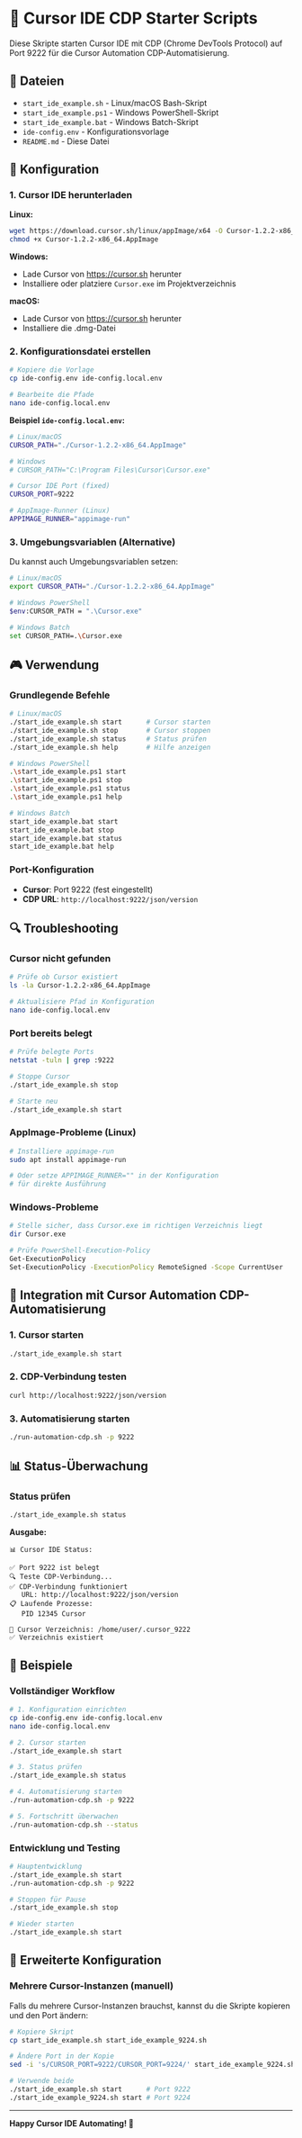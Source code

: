# 🚀 Cursor IDE CDP Starter Scripts

Diese Skripte starten Cursor IDE mit CDP (Chrome DevTools Protocol) auf Port 9222 für die Cursor Automation CDP-Automatisierung.

## 📁 Dateien

- `start_ide_example.sh` - Linux/macOS Bash-Skript
- `start_ide_example.ps1` - Windows PowerShell-Skript  
- `start_ide_example.bat` - Windows Batch-Skript
- `ide-config.env` - Konfigurationsvorlage
- `README.md` - Diese Datei

## 🔧 Konfiguration

### 1. Cursor IDE herunterladen

**Linux:**
```bash
wget https://download.cursor.sh/linux/appImage/x64 -O Cursor-1.2.2-x86_64.AppImage
chmod +x Cursor-1.2.2-x86_64.AppImage
```

**Windows:**
- Lade Cursor von https://cursor.sh herunter
- Installiere oder platziere `Cursor.exe` im Projektverzeichnis

**macOS:**
- Lade Cursor von https://cursor.sh herunter
- Installiere die .dmg-Datei

### 2. Konfigurationsdatei erstellen

```bash
# Kopiere die Vorlage
cp ide-config.env ide-config.local.env

# Bearbeite die Pfade
nano ide-config.local.env
```

**Beispiel `ide-config.local.env`:**
```bash
# Linux/macOS
CURSOR_PATH="./Cursor-1.2.2-x86_64.AppImage"

# Windows
# CURSOR_PATH="C:\Program Files\Cursor\Cursor.exe"

# Cursor IDE Port (fixed)
CURSOR_PORT=9222

# AppImage-Runner (Linux)
APPIMAGE_RUNNER="appimage-run"
```

### 3. Umgebungsvariablen (Alternative)

Du kannst auch Umgebungsvariablen setzen:

```bash
# Linux/macOS
export CURSOR_PATH="./Cursor-1.2.2-x86_64.AppImage"

# Windows PowerShell
$env:CURSOR_PATH = ".\Cursor.exe"

# Windows Batch
set CURSOR_PATH=.\Cursor.exe
```

## 🎮 Verwendung

### Grundlegende Befehle

```bash
# Linux/macOS
./start_ide_example.sh start      # Cursor starten
./start_ide_example.sh stop       # Cursor stoppen
./start_ide_example.sh status     # Status prüfen
./start_ide_example.sh help       # Hilfe anzeigen

# Windows PowerShell
.\start_ide_example.ps1 start
.\start_ide_example.ps1 stop
.\start_ide_example.ps1 status
.\start_ide_example.ps1 help

# Windows Batch
start_ide_example.bat start
start_ide_example.bat stop
start_ide_example.bat status
start_ide_example.bat help
```

### Port-Konfiguration

- **Cursor**: Port 9222 (fest eingestellt)
- **CDP URL**: `http://localhost:9222/json/version`

## 🔍 Troubleshooting

### Cursor nicht gefunden

```bash
# Prüfe ob Cursor existiert
ls -la Cursor-1.2.2-x86_64.AppImage

# Aktualisiere Pfad in Konfiguration
nano ide-config.local.env
```

### Port bereits belegt

```bash
# Prüfe belegte Ports
netstat -tuln | grep :9222

# Stoppe Cursor
./start_ide_example.sh stop

# Starte neu
./start_ide_example.sh start
```

### AppImage-Probleme (Linux)

```bash
# Installiere appimage-run
sudo apt install appimage-run

# Oder setze APPIMAGE_RUNNER="" in der Konfiguration
# für direkte Ausführung
```

### Windows-Probleme

```bash
# Stelle sicher, dass Cursor.exe im richtigen Verzeichnis liegt
dir Cursor.exe

# Prüfe PowerShell-Execution-Policy
Get-ExecutionPolicy
Set-ExecutionPolicy -ExecutionPolicy RemoteSigned -Scope CurrentUser
```

## 🔗 Integration mit Cursor Automation CDP-Automatisierung

### 1. Cursor starten
```bash
./start_ide_example.sh start
```

### 2. CDP-Verbindung testen
```bash
curl http://localhost:9222/json/version
```

### 3. Automatisierung starten
```bash
./run-automation-cdp.sh -p 9222
```

## 📊 Status-Überwachung

### Status prüfen
```bash
./start_ide_example.sh status
```

**Ausgabe:**
```
📊 Cursor IDE Status:

✅ Port 9222 ist belegt
🔍 Teste CDP-Verbindung...
✅ CDP-Verbindung funktioniert
   URL: http://localhost:9222/json/version
📋 Laufende Prozesse:
   PID 12345 Cursor

📁 Cursor Verzeichnis: /home/user/.cursor_9222
✅ Verzeichnis existiert
```

## 🎯 Beispiele

### Vollständiger Workflow

```bash
# 1. Konfiguration einrichten
cp ide-config.env ide-config.local.env
nano ide-config.local.env

# 2. Cursor starten
./start_ide_example.sh start

# 3. Status prüfen
./start_ide_example.sh status

# 4. Automatisierung starten
./run-automation-cdp.sh -p 9222

# 5. Fortschritt überwachen
./run-automation-cdp.sh --status
```

### Entwicklung und Testing

```bash
# Hauptentwicklung
./start_ide_example.sh start
./run-automation-cdp.sh -p 9222

# Stoppen für Pause
./start_ide_example.sh stop

# Wieder starten
./start_ide_example.sh start
```

## 🔧 Erweiterte Konfiguration

### Mehrere Cursor-Instanzen (manuell)

Falls du mehrere Cursor-Instanzen brauchst, kannst du die Skripte kopieren und den Port ändern:

```bash
# Kopiere Skript
cp start_ide_example.sh start_ide_example_9224.sh

# Ändere Port in der Kopie
sed -i 's/CURSOR_PORT=9222/CURSOR_PORT=9224/' start_ide_example_9224.sh

# Verwende beide
./start_ide_example.sh start      # Port 9222
./start_ide_example_9224.sh start # Port 9224
```

---

**Happy Cursor IDE Automating! 🚀** 